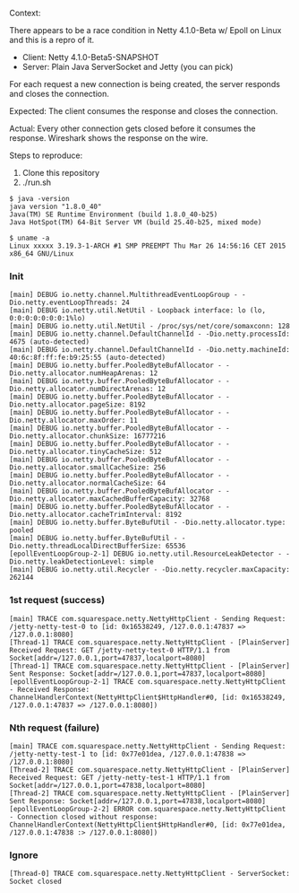 
Context:

There appears to be a race condition in Netty 4.1.0-Beta w/ Epoll on Linux and this is a repro of it. 

* Client: Netty 4.1.0-Beta5-SNAPSHOT
* Server: Plain Java ServerSocket and Jetty (you can pick)

For each request a new connection is being created, the server responds and closes the connection.

Expected: The client consumes the response and closes the connection.

Actual: Every other connection gets closed before it consumes the response. Wireshark shows the response on the wire.

Steps to reproduce:

1. Clone this repository
2. ./run.sh

```
$ java -version
java version "1.8.0_40"
Java(TM) SE Runtime Environment (build 1.8.0_40-b25)
Java HotSpot(TM) 64-Bit Server VM (build 25.40-b25, mixed mode)
```

```
$ uname -a
Linux xxxxx 3.19.3-1-ARCH #1 SMP PREEMPT Thu Mar 26 14:56:16 CET 2015 x86_64 GNU/Linux
```

### Init

```
[main] DEBUG io.netty.channel.MultithreadEventLoopGroup - -Dio.netty.eventLoopThreads: 24
[main] DEBUG io.netty.util.NetUtil - Loopback interface: lo (lo, 0:0:0:0:0:0:0:1%lo)
[main] DEBUG io.netty.util.NetUtil - /proc/sys/net/core/somaxconn: 128
[main] DEBUG io.netty.channel.DefaultChannelId - -Dio.netty.processId: 4675 (auto-detected)
[main] DEBUG io.netty.channel.DefaultChannelId - -Dio.netty.machineId: 40:6c:8f:ff:fe:b9:25:55 (auto-detected)
[main] DEBUG io.netty.buffer.PooledByteBufAllocator - -Dio.netty.allocator.numHeapArenas: 12
[main] DEBUG io.netty.buffer.PooledByteBufAllocator - -Dio.netty.allocator.numDirectArenas: 12
[main] DEBUG io.netty.buffer.PooledByteBufAllocator - -Dio.netty.allocator.pageSize: 8192
[main] DEBUG io.netty.buffer.PooledByteBufAllocator - -Dio.netty.allocator.maxOrder: 11
[main] DEBUG io.netty.buffer.PooledByteBufAllocator - -Dio.netty.allocator.chunkSize: 16777216
[main] DEBUG io.netty.buffer.PooledByteBufAllocator - -Dio.netty.allocator.tinyCacheSize: 512
[main] DEBUG io.netty.buffer.PooledByteBufAllocator - -Dio.netty.allocator.smallCacheSize: 256
[main] DEBUG io.netty.buffer.PooledByteBufAllocator - -Dio.netty.allocator.normalCacheSize: 64
[main] DEBUG io.netty.buffer.PooledByteBufAllocator - -Dio.netty.allocator.maxCachedBufferCapacity: 32768
[main] DEBUG io.netty.buffer.PooledByteBufAllocator - -Dio.netty.allocator.cacheTrimInterval: 8192
[main] DEBUG io.netty.buffer.ByteBufUtil - -Dio.netty.allocator.type: pooled
[main] DEBUG io.netty.buffer.ByteBufUtil - -Dio.netty.threadLocalDirectBufferSize: 65536
[epollEventLoopGroup-2-1] DEBUG io.netty.util.ResourceLeakDetector - -Dio.netty.leakDetectionLevel: simple
[main] DEBUG io.netty.util.Recycler - -Dio.netty.recycler.maxCapacity: 262144
```

### 1st request (success)

```
[main] TRACE com.squarespace.netty.NettyHttpClient - Sending Request: /jetty-netty-test-0 to [id: 0x16538249, /127.0.0.1:47837 => /127.0.0.1:8080]
[Thread-1] TRACE com.squarespace.netty.NettyHttpClient - [PlainServer] Received Request: GET /jetty-netty-test-0 HTTP/1.1 from Socket[addr=/127.0.0.1,port=47837,localport=8080]
[Thread-1] TRACE com.squarespace.netty.NettyHttpClient - [PlainServer] Sent Response: Socket[addr=/127.0.0.1,port=47837,localport=8080]
[epollEventLoopGroup-2-1] TRACE com.squarespace.netty.NettyHttpClient - Received Response: ChannelHandlerContext(NettyHttpClient$HttpHandler#0, [id: 0x16538249, /127.0.0.1:47837 => /127.0.0.1:8080])
```

### Nth request (failure)

```
[main] TRACE com.squarespace.netty.NettyHttpClient - Sending Request: /jetty-netty-test-1 to [id: 0x77e01dea, /127.0.0.1:47838 => /127.0.0.1:8080]
[Thread-2] TRACE com.squarespace.netty.NettyHttpClient - [PlainServer] Received Request: GET /jetty-netty-test-1 HTTP/1.1 from Socket[addr=/127.0.0.1,port=47838,localport=8080]
[Thread-2] TRACE com.squarespace.netty.NettyHttpClient - [PlainServer] Sent Response: Socket[addr=/127.0.0.1,port=47838,localport=8080]
[epollEventLoopGroup-2-2] ERROR com.squarespace.netty.NettyHttpClient - Connection closed without response: ChannelHandlerContext(NettyHttpClient$HttpHandler#0, [id: 0x77e01dea, /127.0.0.1:47838 :> /127.0.0.1:8080])
```

### Ignore

```
[Thread-0] TRACE com.squarespace.netty.NettyHttpClient - ServerSocket: Socket closed
```
